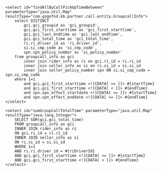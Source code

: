     <select id="findAllByCallPickUpTimeBetween" parameterType="java.util.Map" resultType="com.gogofnd.kb.partner.call.entity.GroupcallInfo">
        select DISTINCT
            gci.gci_groupid as 'gci_groupid',
            gci.gci_first_starttime as 'gci_first_starttime',
            gci.gci_last_endtime as 'gci_last_endtime',
            gci.gci_total_time as 'gci_total_time',
            ri.ri_driver_id as 'ri_driver_id',
            si.si_cmp_code as 'si_cmp_code',
            spn.spn_policy_number as 'si_policy_number'
        from groupcall_info as gci
            inner join rider_info as ri on gci.ri_id = ri.ri_id
            inner join seller_info as si on ri.si_id = si.si_id
            inner join seller_policy_number spn ON si.si_cmp_code = spn.si_cmp_code
        where 1=1
            and gci.gci_first_starttime <![CDATA[ >= ]]> #{startTime}
            and gci.gci_first_starttime <![CDATA[ < ]]> #{endTime}
            and spn.spn_effect_startdate <![CDATA[ <= ]]> #{startTime}
            and spn.spn_effect_enddate <![CDATA[ >= ]]> #{endTime}
    </select>

    <select id="sumGroupCallTotalTime" parameterType="java.util.Map" resultType="java.lang.Integer">
        SELECT SUM(gci.gci_total_time)
        FROM groupcall_info as gci
        INNER JOIN rider_info as ri
        ON gci.ri_id = ri.ri_id
        INNER JOIN seller_info as si
        ON ri.si_id = si.si_id
        WHERE 1=1
        AND ri.ri_driver_id = #{riDriverId}
        AND gci.gci_first_starttime <![CDATA[ >= ]]> #{startTime}
        AND gci.gci_first_starttime <![CDATA[ < ]]> #{endTime}
    </select>
